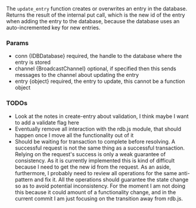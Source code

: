 The `update_entry` function creates or overwrites an entry in the database. Returns the result of the internal put call, which is the new id of the entry when adding the entry to the database, because the database uses an auto-incremented key for new entries.

### Params

* conn {IDBDatabase} required, the handle to the database where the entry is stored
* channel {BroadcastChannel} optional, if specified then this sends messages to the channel about updating the entry
* entry {object} required, the entry to update, this cannot be a function object

### TODOs

* Look at the notes in create-entry about validation, I think maybe I want to add a validate flag here
* Eventually remove all interaction with the rdb.js module, that should happen once I move all the functionality out of it
* Should be waiting for transaction to complete before resolving. A successful request is not the same thing as a successful transaction. Relying on the request's success is only a weak guarantee of consistency. As it is currently implemented this is kind of difficult because I need to get the new id from the request. As an aside, furthermore, I probably need to review all operations for the same anti-pattern and fix it. All the operations should guarantee the state change so as to avoid potential inconsistency. For the moment I am not doing this because it could amount of a functionality change, and in the current commit I am just focusing on the transition away from rdb.js.
